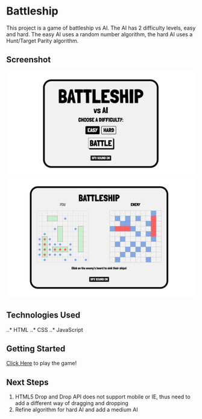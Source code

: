 # Battleship
This project is a game of battleship vs AI. The AI has 2 difficulty levels, easy and hard. The easy AI uses a random number algorithm, the hard AI uses a Hunt/Target Parity algorithm.

## Screenshot
![alt text](images/title-page.png "Title Page Image")
![alt text](images/post-battle.png "Gameplay Image")

## Technologies Used
..* HTML
..* CSS
..* JavaScript

## Getting Started
[Click Here](https://hanjun1.github.io/battleship/) to play the game!

## Next Steps
1. HTML5 Drop and Drop API does not support mobile or IE, thus need to add a different way of dragging and dropping
2. Refine algorithm for hard AI and add a medium AI
